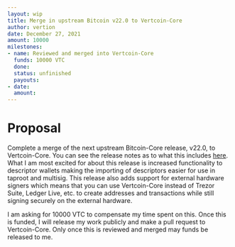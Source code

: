 ```yaml
---
layout: wip
title: Merge in upstream Bitcoin v22.0 to Vertcoin-Core
author: vertion
date: December 27, 2021
amount: 10000
milestones:
- name: Reviewed and merged into Vertcoin-Core
  funds: 10000 VTC
  done:
  status: unfinished
  payouts:
- date:
  amount:
---
```

# Proposal

Complete a merge of the next upstream Bitcoin-Core release, v22.0, to Vertcoin-Core.  You can see the release notes as to what this includes [here](https://github.com/bitcoin/bitcoin/blob/master/doc/release-notes/release-notes-22.0.md).  What I am most excited for about this release is increased functionality to descriptor wallets making the importing of descriptors easier for use in taproot and multisig.   This release also adds support for external hardware signers which means that you can use Vertcoin-Core instead of Trezor Suite, Ledger Live, etc. to create addresses and transactions while still signing securely on the external hardware.

I am asking for 10000 VTC to compensate my time spent on this.  Once this is funded, I will release my work publicly and make a pull request to Vertcoin-Core.  Only once this is reviewed and merged may funds be released to me.

